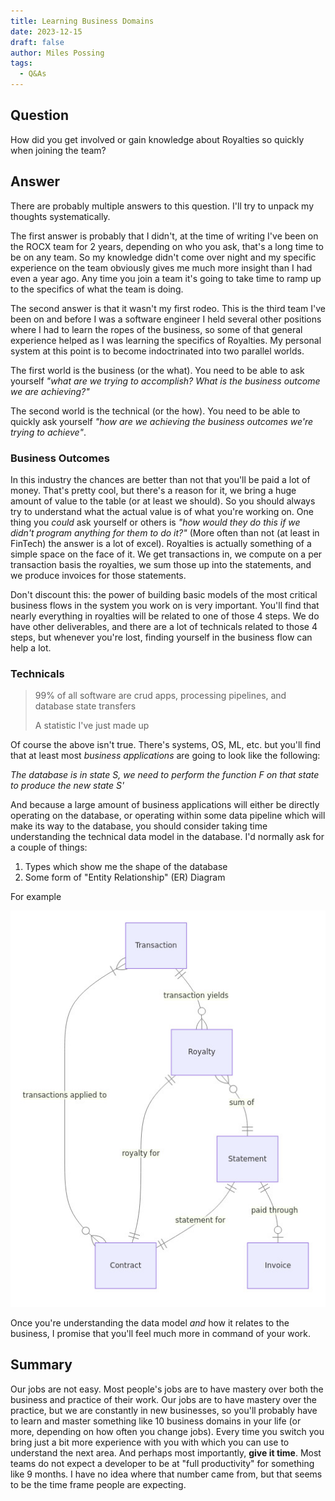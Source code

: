 ```yaml
---
title: Learning Business Domains
date: 2023-12-15
draft: false
author: Miles Possing
tags: 
  - Q&As
---
```


## Question

How did you get involved or gain knowledge about Royalties so quickly when
joining the team?

## Answer

There are probably multiple answers to this question. I'll try to unpack my
thoughts systematically.

The first answer is probably that I didn't, at the time of writing I've been on
the ROCX team for 2 years, depending on who you ask, that's a long time to be on
any team. So my knowledge didn't come over night and my specific experience on
the team obviously gives me much more insight than I had even a year ago. Any
time you join a team it's going to take time to ramp up to the specifics of what
the team is doing.

The second answer is that it wasn't my first rodeo. This is the third team I've
been on and before I was a software engineer I held several other positions
where I had to learn the ropes of the business, so some of that general
experience helped as I was learning the specifics of Royalties. My personal
system at this point is to become indoctrinated into two parallel worlds.

The first world is the business (or the what). You need to be able to ask
yourself _"what are we trying to accomplish? What is the business outcome we are
achieving?"_

The second world is the technical (or the how). You need to be able to quickly
ask yourself _"how are we achieving the business outcomes we're trying to
achieve"_.

### Business Outcomes

In this industry the chances are better than not that you'll be paid a lot of
money. That's pretty cool, but there's a reason for it, we bring a huge amount
of value to the table (or at least we should). So you should always try to
understand what the actual value is of what you're working on. One thing you
_could_ ask yourself or others is _"how would they do this if we didn't program
anything for them to do it?"_ (More often than not (at least in FinTech) the
answer is a lot of excel). Royalties is actually something of a simple space on
the face of it. We get transactions in, we compute on a per transaction basis
the royalties, we sum those up into the statements, and we produce invoices for
those statements.

Don't discount this: the power of building basic models of the most critical business flows in the system you work on is very important. You'll find that nearly everything in royalties will be related to one of those 4 steps. We do have other deliverables, and there are a lot of technicals related to those 4 steps, but whenever you're lost, finding yourself in the business flow can help a lot.

### Technicals

> 99% of all software are crud apps, processing pipelines, and database state
> transfers
>
> A statistic I've just made up

Of course the above isn't true. There's systems, OS, ML, etc. but you'll find
that at least most _business applications_ are going to look like the following:

_The database is in state S, we need to perform the function F on that state to
produce the new state S'_

And because a large amount of business applications will either be directly
operating on the database, or operating within some data pipeline which will
make its way to the database, you should consider taking time understanding the
technical data model in the database. I'd normally ask for a couple of things:

1. Types which show me the shape of the database
2. Some form of "Entity Relationship" (ER) Diagram

For example

![image](basic-er.jpg)

Once you're understanding the data model _and_ how it relates to the business, I
promise that you'll feel much more in command of your work.

## Summary

Our jobs are not easy. Most people's jobs are to have mastery over both the
business and practice of their work. Our jobs are to have mastery over the
practice, but we are constantly in new businesses, so you'll probably have to
learn and master something like 10 business domains in your life (or more,
depending on how often you change jobs). Every time you switch you bring just a
bit more experience with you with which you can use to understand the next area.
And perhaps most importantly, **give it time**. Most teams do not expect a
developer to be at "full productivity" for something like 9 months. I have no
idea where that number came from, but that seems to be the time frame people are
expecting.
